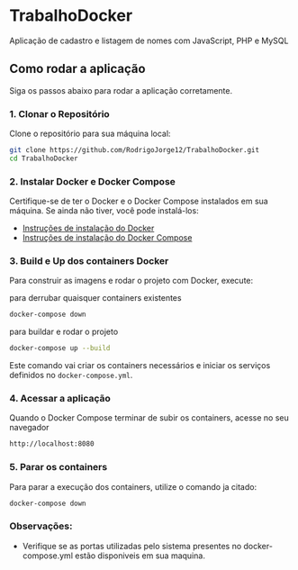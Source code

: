 # TrabalhoDocker

Aplicação de cadastro e listagem de nomes com JavaScript, PHP e MySQL

## Como rodar a aplicação

Siga os passos abaixo para rodar a aplicação corretamente.

### 1. Clonar o Repositório
Clone o repositório para sua máquina local:

```bash
git clone https://github.com/RodrigoJorge12/TrabalhoDocker.git
cd TrabalhoDocker
```

### 2. Instalar Docker e Docker Compose
Certifique-se de ter o Docker e o Docker Compose instalados em sua máquina. Se ainda não tiver, você pode instalá-los:

- [Instruções de instalação do Docker](https://docs.docker.com/get-docker/)
- [Instruções de instalação do Docker Compose](https://docs.docker.com/compose/install/)

### 3. Build e Up dos containers Docker
Para construir as imagens e rodar o projeto com Docker, execute:

para derrubar quaisquer containers existentes
```bash
docker-compose down
```

para buildar e rodar o projeto
```bash
docker-compose up --build
```

Este comando vai criar os containers necessários e iniciar os serviços definidos no `docker-compose.yml`.

### 4. Acessar a aplicação
Quando o Docker Compose terminar de subir os containers, acesse no seu navegador

```bash
http://localhost:8080
```

### 5. Parar os containers
Para parar a execução dos containers, utilize o comando ja citado:

```bash
docker-compose down
```

### Observações:
- Verifique se as portas utilizadas pelo sistema presentes no docker-compose.yml estão disponiveis em sua maquina.

